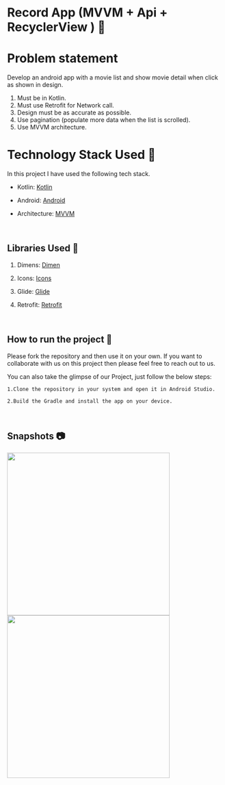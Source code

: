 # Record App (MVVM + Api + RecyclerView ) 📱

# Problem statement
Develop an android app with a movie list and show movie detail when click as shown in
design.
1. Must be in Kotlin.
2. Must use Retrofit for Network call.
3. Design must be as accurate as possible.
4. Use pagination (populate more data when the list is scrolled).
5. Use MVVM architecture.

# Technology Stack Used 📲

In this project I have used the following tech stack.

- Kotlin: [Kotlin](https://kotlinlang.org/)
- Android: [Android](https://developer.android.com/docs)

- Architecture: [MVVM](https://developer.android.com/jetpack/guide)

<br>

## Libraries Used 🌟

1. Dimens: [Dimen](https://github.com/intuit/sdp)
2. Icons: [Icons](https://www.flaticon.com/)

3. Glide: [Glide](https://github.com/bumptech/glide)
4. Retrofit: [Retrofit](https://square.github.io/retrofit/)


<br>

## How to run the project 📑

Please fork the repository and then use it on your own. If you want to collaborate with us on this project then please feel free to reach out to us.

You can also take the glimpse of our Project, just follow the below steps:

    1.Clone the repository in your system and open it in Android Studio.

    2.Build the Gradle and install the app on your device.
<br>

## Snapshots 📷

  <p float="left">
  
  <img src="https://user-images.githubusercontent.com/75352515/126945277-2a0a828e-1767-4861-a1d6-dd2e152b6f3a.jpg" width="380" />
 
  <img src="https://user-images.githubusercontent.com/75352515/126945439-48049447-3f15-4265-bbb7-6e0a89c26717.jpg" width="380" /> 
 
</p>
 

<br>
